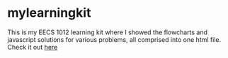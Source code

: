 # mylearningkit
This is my EECS 1012 learning kit where I showed the flowcharts and javascript solutions for various problems, all comprised into one html file.
Check it out [here](https://github.com/Veggie321/mylearningkit/blob/main/mylearningkit.html)

